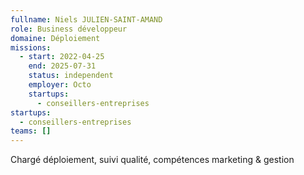 ```yaml
---
fullname: Niels JULIEN-SAINT-AMAND
role: Business développeur
domaine: Déploiement
missions:
  - start: 2022-04-25
    end: 2025-07-31
    status: independent
    employer: Octo
    startups:
      - conseillers-entreprises
startups:
  - conseillers-entreprises
teams: []
---
```

Chargé déploiement, suivi qualité, compétences marketing & gestion